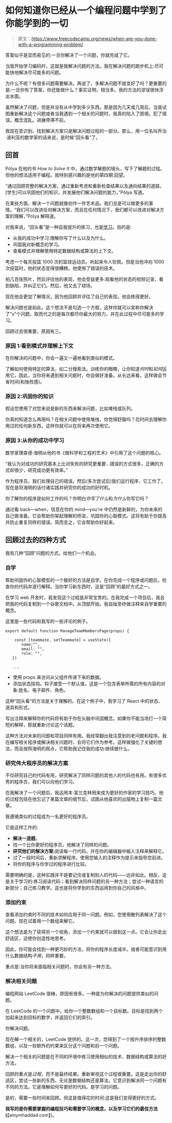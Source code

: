 # 如何知道你已经从一个编程问题中学到了你能学到的一切

> 原文：<https://www.freecodecamp.org/news/when-are-you-done-with-a-programming-problem/>

答案似乎是显而易见的:一旦你解决了一个问题，你就完成了它。

当我开始学习编码时，这就是我解决问题的方法。我在解决问题的跑步机上:尽可能快地解决尽可能多的问题。

为什么不呢？有很多问题需要解决。再说了，多解决问题不就变好了吗？更重要的是:一旦你有了答案，你还能做什么？事实证明，相当多。我的方法的谬误很快浮出水面。

虽然解决了问题，但是并没有从中学到多少东西。那是因为几天或几周后，当我试图重新解决这个问题或者当我遇到一个相关的问题时，我真的陷入了困境。犯了错误。概念混乱。进展停滞不前。

我现在意识到，找到解决方案只是解决问题过程的一部分。那么，用一位名叫乔治·波利亚的数学家的话来说，是时候“回头看”了。

## 回首

Pólya 在他的书 *How to Solve It* 中，通过数学解题的镜头，写下了解题的过程。但他的想法适用于编程。我特别感兴趣的是他的第四期:回望。

“通过回顾完整的解决方案，通过重新考虑和重新检查结果以及通向结果的道路，[学生]可以巩固他们的知识，并发展他们解决问题的能力，”Pólya 写道。

在某些方面，解决一个问题就像创作一件艺术品。我们总是可以做更多的事情。“我们可以改进任何解决方案，而且在任何情况下，我们都可以改进对解决方案的理解，”Pólya 解释道。

对我来说，“回头看”是一种自我提升的练习，也是[学习](https://amymhaddad.com/four-ways-to-learn-programming-topics)。目的是:

*   从我的成功中学习:理解你写了什么以及为什么。
*   巩固我对新概念的学习。
*   查看模式并理解使用特定数据结构或算法的上下文。

考虑一个每天投篮 1000 次的篮球运动员。听起来令人钦佩。但是当他冲向 1000 次投篮时，他的状态变得很糟糕。他使用了错误的技术。

拍几百张照片，然后评估他的表现，他会受益更多:观看他的状态的视频记录，看到缺陷，并纠正它们。然后，他又去了球场。

现在他会更加了解情况，因为他回顾并评估了自己的表现。他会练得更好。

解决问题也是如此。这个想法不是勾选一个方框，这样你就可以宣称你解决了“x”个问题。取而代之的是每次都尽你最大的努力，并在此过程中尽可能多的学习。

回顾过去很重要，原因有三。

### 原因 1:看到模式并理解上下文

在你解决的问题中，你会一遍又一遍地看到类似的模式。

了解如何使用特定的算法，如二分搜索法。训练你的眼睛，让你知道*何时*和*如何*运用它。因此，当你将来遇到相关问题时，你会做好准备。从长远来看，这样做会节省时间(和挫败感)。

### 原因 2:巩固你的知识

假设您使用了对您来说是新的东西来解决问题，比如堆栈或队列。

你真的知道怎么再用吗？在相关问题中使用堆栈，你觉得舒服吗？花时间去理解你用过的任何新东西，这样你就可以在将来再次使用它。

### 原因 3:从你的成功中学习

数学家理查德·海明从他的书《做科学和工程的艺术》中引用了这个问题的核心。

“我认为对成功的研究基本上比对失败的研究更重要...错误的方式很多，正确的方式却很少，研究成功更有效率。”

作为程序员，我们处理自己的错误。然后(多次尝试后)我们运行程序，它工作了。现在是将海明的话付诸实践并研究你的成功的好时机。

你了解你的程序是如何工作的吗？你明白*你写了什么*和*为什么*你写它吗？

通过看 back⁠—when，信息在你的 mind⁠—you're 中仍然是新鲜的，为你未来的自己做准备。它会帮助你架起理解的桥梁，巩固你的心智模式。这将有助于你提高并防止重复同样的错误。简而言之，它会帮助你好起来。

## 回顾过去的四种方式

我有几种“回顾”问题的方式。给他们一个机会。

### 自学

帮助巩固你的心智模型的一个极好的方法是自学。在你完成一个程序或问题后，检查你的代码并逐行解释。当你学习新东西时，这是“回顾”的最好方式之一。

在学习 web 开发时，我发现这个过程是非常宝贵的。在我完成一个项目后，我会把我的代码复制到一个谷歌文档中。从顶部开始，我自始至终做注释来自学重要的概念。

这里是一些代码和我写的一些评论的例子。

```
export default function ManageTeamMembersPage(props) {

    const [teammate, setTeammate] = useState({
       name:"",
       email: "",
       role: "",
   })

   ... 
```

*   使用 props 来访问从父组件传递下来的数据。
*   添加状态挂钩。钩子接受一个默认值，这是一个包含表单所需的所有内容的对象:姓名、电子邮件、角色。

这种“回头看”的方法是关于理解的。在这个例子中，我学习了 React 中的状态、道具和形式。

写出注释来解释你的代码将有助于你在头脑中巩固概念。如果你不能当场打一个简短的解释，那就重新讨论这个话题。

这种方法对未来的问题和项目同样有用。我经常翻出我注意到的老问题和程序。我在编写相关程序或解决相关问题时，会将它们作为参考。这样做强化了关键的想法，而且按照海明的观点，它帮助我记住我的成功:继续做什么。

### 研究伟大程序员的解决方案

不仅研究自己的代码有用，研究解决了同样问题的其他人的代码也有用。有很多优秀的程序员，我们可以向他们学习。

在我解决了一个问题后，我运用本·富兰克林用来成为更好的作家的学习技巧。他的过程包括在他忘记了某篇文章的细节后，试图从他喜欢的出版物上复制一篇文章。

我遵循类似的过程成为一名更好的程序员。

它是这样工作的:

*   **解决一道题**。
*   找一个比你更好的程序员，他解决了同样的问题。
*   **研究他们的解决方案**:阅读每一行代码，并在你的编辑器中输入注释来解释它。
*   过了一段时间后，重新求解程序。使用您输入的注释作为提示来指导您前进。
*   将你的程序与你学过的程序进行比较。

需要明确的是，这种实践并不是要记住或复制别人的代码——远非如此。相反，这是关于学习的:练习阅读代码；看到解决同样问题的另一种方法；尝试一种语言的新部分；自己练习教学。这也是将你学到的东西运用到你自己的风格中。

### 添加约束

查看添加约束时不同的技术如何应用于同一问题。例如，您使用散列表解决了这个问题。现在试着用一个数组来解它。

这个想法是为了获得另一个视角，添加一个约束就可以做到这一点。它会让你走出舒适区，迫使你创造性地思考。

因此，你可能会找到一种更巧妙的方法，将你的程序长度减半。或者可能意识到用什么数据结构*不用*，同样重要。

重点是:当你将来面临相关问题时，你会有另一种方法。

### 解决相关问题

编程网站 LeetCode 很棒，原因有很多。一种是为你解决的问题提供类似的问题。

在 LeetCode 的一个问题中，给你一个整数数组和一个目标数。目标是找到两个加起来达到目标的数字，并返回它们的索引。

你解决问题。

现在解一个相关的，LeetCode 提供的。这一次，您得到了一个按升序排序的整数数组，以及一些额外的约束来区分这个问题和前一个问题。

解决一个相关的问题是在不同的环境中练习使用相似的技术、数据结构或算法的好方法。

回顾的重点是*过程*，而不是最终结果。重新审视这个过程很重要。这是走出你的舒适区，尝试一些新的东西，无论是数据结构还是算法。它意识到解决同一个问题有不同的方法。它是理解如何写更好的代码。是学习的问题。

是的，需要一些时间来回顾。但这是值得花的时间:这是我们变得更好的方式。

**我写的是你需要掌握的编程技巧和需要学习的概念，以及学习它们的最佳方法(**【amymhaddad.com】)。
